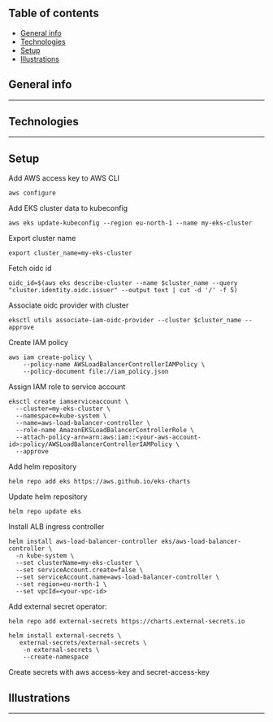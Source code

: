 ## Table of contents

- [General info](#general-info)
- [Technologies](#technologies)
- [Setup](#setup)
- [Illustrations](#illustrations)

## General info

---

## Technologies

---

## Setup

Add AWS access key to AWS CLI

```
aws configure
```

Add EKS cluster data to kubeconfig

```
aws eks update-kubeconfig --region eu-north-1 --name my-eks-cluster
```

Export cluster name

```
export cluster_name=my-eks-cluster
```

Fetch oidc id

```
oidc_id=$(aws eks describe-cluster --name $cluster_name --query "cluster.identity.oidc.issuer" --output text | cut -d '/' -f 5)
```

Associate oidc provider with cluster

```
eksctl utils associate-iam-oidc-provider --cluster $cluster_name --approve
```

Create IAM policy

```
aws iam create-policy \
    --policy-name AWSLoadBalancerControllerIAMPolicy \
    --policy-document file://iam_policy.json
```

Assign IAM role to service account

```
eksctl create iamserviceaccount \
  --cluster=my-eks-cluster \
  --namespace=kube-system \
  --name=aws-load-balancer-controller \
  --role-name AmazonEKSLoadBalancerControllerRole \
  --attach-policy-arn=arn:aws:iam::<your-aws-account-id>:policy/AWSLoadBalancerControllerIAMPolicy \
  --approve
```

Add helm repository

```
helm repo add eks https://aws.github.io/eks-charts
```

Update helm repository

```
helm repo update eks
```

Install ALB ingress controller

```
helm install aws-load-balancer-controller eks/aws-load-balancer-controller \
  -n kube-system \
  --set clusterName=my-eks-cluster \
  --set serviceAccount.create=false \
  --set serviceAccount.name=aws-load-balancer-controller \
  --set region=eu-north-1 \
  --set vpcId=<your-vpc-id>
```

Add external secret operator:

```
helm repo add external-secrets https://charts.external-secrets.io
```

```
helm install external-secrets \
   external-secrets/external-secrets \
    -n external-secrets \
    --create-namespace
```

Create secrets with aws access-key and secret-access-key

## Illustrations

---
